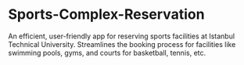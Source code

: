 # Sports-Complex-Reservation
An efficient, user-friendly app for reserving sports facilities at Istanbul Technical University. Streamlines the booking process for facilities like swimming pools, gyms, and courts for basketball, tennis, etc.
